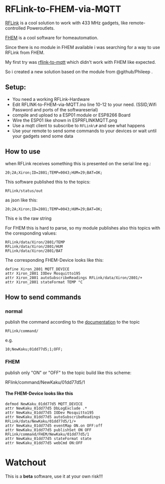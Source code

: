 # RFLink-to-FHEM-via-MQTT
[RFLink](http://rflink.nl) is a cool solution to work with 433 MHz gadgets, like remote-controlled Poweroutlets.

[FHEM](http://www.fhem.de) is a cool software for homeautomation.

Since there is no module in FHEM available i was searching for a way to use RFLink from FHEM.

My first try was [rflink-to-mqtt](https://github.com/Phileep/rflink-to-mqtt) which didn't work with FHEM like expected.

So i created a new solution based on the module from @github/Phileep .

## Setup:

- You need a working RFLink-Hardware
- Edit RFLINK-to-FHEM-via-MQTT.ino line 10-12 to your need. (SSID,Wifi Password and ports of the softwareserial)
- compile and upload to a ESP01 module or ESP8266 Board
- Wire the ESP01 like shown in ESPRFLINKMQTT.png
- Use a mqtt client to subscribe to `RFLink\#` and see what happens
- Use your remote to send some commands to your devices or wait until your gadgets send some data

## How to use

when RFLink receives something this is presented on the serial line eg.:

```
20;2A;Xiron;ID=2801;TEMP=0043;HUM=29;BAT=OK;
```

This software published this to the topics:

```
RFLink/status/out
```
as json like this:
```
20;2A;Xiron;ID=2801;TEMP=0043;HUM=29;BAT=OK;
```

This e is the raw string

For FHEM this is hard to parse, so my module publishes also this topics with the coresponding values:
```
RFLink/data/Xiron/2801/TEMP
RFLink/data/Xiron/2801/HUM
RFLink/data/Xiron/2801/BAT
```

The corresponding FHEM-Device looks like this:
```
define Xiron_2801 MQTT_DEVICE
attr Xiron_2801 IODev Mosquitto195
attr Xiron_2801 autoSubscribeReadings RFLink/data/Xiron/2801/+
attr Xiron_2801 stateFormat TEMP °C
```

## How to send commands
### normal

publish the command according to the [documentation](http://www.rflink.nl/blog2/protref) to the topic

```
RFLink/command/
```

e.g.
```
10;NewKaku;01dd77d5;1;OFF;
```

### FHEM
publish only "ON" or "OFF" to the topic build like this scheme:

RFlink/command/NewKaku/01dd77d5/1

#### The FHEM-Device looks like this
```
defmod NewKaku_01dd77d5 MQTT_DEVICE
attr NewKaku_01dd77d5 DbLogExclude .*
attr NewKaku_01dd77d5 IODev Mosquitto195
attr NewKaku_01dd77d5 autoSubscribeReadings RFLink/data/NewKaku/01dd77d5/1/+
attr NewKaku_01dd77d5 eventMap ON.on OFF:off
attr NewKaku_01dd77d5 publishSet ON OFF RFLink/command/FHEM/NewKaku/01dd77d5/1
attr NewKaku_01dd77d5 stateFormat state
attr NewKaku_01dd77d5 webCmd ON:OFF
```

# Watchout
This is a **beta** software, use it at your own risk!!!
